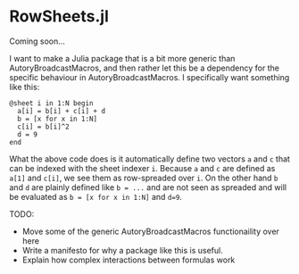 # RowSheets.jl

Coming soon...

I want to make a Julia package that is a bit more generic than AutoryBroadcastMacros, and then rather let this be a dependency for the specific behaviour in AutoryBroadcastMacros. I specifically want something like this:

```
@sheet i in 1:N begin
  a[i] = b[i] + c[i] + d
  b = [x for x in 1:N]
  c[i] = b[i]^2
  d = 9
end
```

What the above code does is it automatically define two vectors `a` and `c` that can be indexed with the sheet indexer `i`. Because `a` and `c` are defined as `a[1]` and `c[i]`, we see them as row-spreaded over `i`. On the other hand `b` and `d` are plainly defined like `b = ...` and are not seen as spreaded and will be evaluated as `b = [x for x in 1:N]` and `d=9`.

TODO:
 - Move some of the generic AutoryBroadcastMacros functionaility over here
 - Write a manifesto for why a package like this is useful.
 - Explain how complex interactions between formulas work
